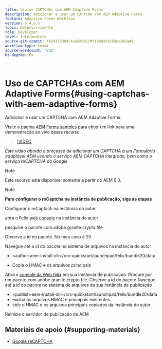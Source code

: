 ```yaml
---
title: Uso de CAPTCHAs com AEM Adaptive Forms
description: Adicionar e usar um CAPTCHA com AEM Adaptive Forms.
feature: Adaptive Forms,Workflow
version: 6.4,6.5
topic: Desenvolvimento
role: Developer
level: Intermediate
source-git-commit: 462417d384c4aa5d99110f1b8dadd165ea9b2a49
workflow-type: tm+mt
source-wordcount: '232'
ht-degree: 0%

---
```



# Uso de CAPTCHAs com AEM Adaptive Forms{#using-captchas-with-aem-adaptive-forms}

Adicionar e usar um CAPTCHA com AEM Adaptive Forms.

Visite a página [AEM Forms samples](https://forms.enablementadobe.com/content/samples/samples.html?query=0#collapse1) para obter um link para uma demonstração ao vivo desse recurso.

>[!VIDEO](https://video.tv.adobe.com/v/18336/?quality=9&learn=on)

*Este vídeo aborda o processo de adicionar um CAPTCHA a um Formulário adaptável AEM usando o serviço AEM CAPTCHA integrado, bem como o serviço reCAPTCHA do Google.*

>[!NOTE]
>
>Este recurso está disponível somente a partir do AEM 6.3.

>[!NOTE]
>
>**Para configurar o reCaptcha na instância de publicação, siga as etapas**
>
>Configurar o reCaptach na instância do autor
>
>abra o Felix [web console](http://localhost:4502/system/console/bundles) na instância do autor
>
>pesquise o pacote com.adobe.granite.crypto.file
>
>Observe a id do pacote. No meu caso é 20
>
>Navegue até a id do pacote no sistema de arquivos na instância do autor
>
>* &lt;author-aem-install-dir>/crx-quickstart/launchpad/felix/bundle20/data
* Copie o HMAC e os arquivos principais

Abra o [console da Web felix](http://localhost:4502/system/console/bundles) em sua instância de publicação. Procure por um pacote com.adobe.granite.crypto.file. Observe a id do pacote
Navegue até a id do pacote no sistema de arquivos da sua instância de publicação
* &lt;publish-aem-install-dir>/crx-quickstart/launchpad/felix/bundle20/data
* exclua os arquivos HMAC e principais existentes.
* cole o HMAC e os arquivos principais copiados da instância do autor

Reinicie o servidor de publicação de AEM

## Materiais de apoio {#supporting-materials}

* [Google reCAPTCHA](https://www.google.com/recaptcha)

